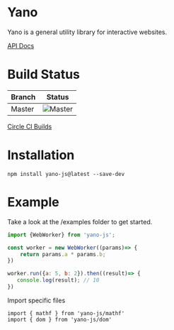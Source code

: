 # Yano

Yano is a general utility library for interactive websites.

[API Docs](yano-js.surge.sh)

# Build Status

| Branch       | Status           |
| ------------- |:-------------:|
| Master      | ![Master](https://circleci.com/gh/uxder/yano-js.svg?style=svg)|

[Circle CI Builds](https://circleci.com/gh/uxder/yano-js)


# Installation
```
npm install yano-js@latest --save-dev
```

# Example
Take a look at the /examples folder to get started.

```js
import {WebWorker} from 'yano-js';

const worker = new WebWorker((params)=> {
    return params.a * params.b;
})

worker.run({a: 5, b: 2}).then((result)=> {
   console.log(result); // 10
})

```


Import specific files
```
import { mathf } from 'yano-js/mathf'
import { dom } from 'yano-js/dom'
```



